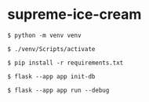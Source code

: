# supreme-ice-cream

```
$ python -m venv venv
```

```
$ ./venv/Scripts/activate
```

```
$ pip install -r requirements.txt
```

```
$ flask --app app init-db
```

```
$ flask --app app run --debug
```
